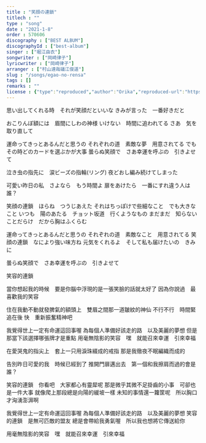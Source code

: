 ```yaml
---
title : "笑顔の連鎖"
titlech : ""
type : "song"
date : "2021-1-8"
order : 570606
discography : ["BEST ALBUM"]
discographyId : ["best-album"]
singer : ["堀江由衣"]
songwriter : ["岡崎律子"]
lyricwriter : ["岡崎律子"]
arranger : ["村山達哉礒江俊道"]
slug : "/songs/egao-no-rensa"
tags : []
remarks : ""
license : {"type":"reproduced","author":"Orika","reproduced-url":"https://orikamushi.netlify.app","reproduced-website":"織歌蟲"}
---
```


思い出してくれる時　それが笑顔だといいな 
きみが言った　一番好きだと 

おこりんぼ額には　眉間にしわの神様 
いけない　時間に追われてる 
さあ　気を取り直して 

運命ってきっとあるんだと思うの 
それぞれの道　素敵な夢　用意されてる 
でも　その時どのカードを選ぶかが大事 
曇らぬ笑顔で　さあ幸運を呼ぶの　引きよせて 

泣き虫の指先に　涙ビーズの指輪(リング)
夜どおし編み続けてしまった 

可愛い昨日の私　さよなら　もう時間よ 
扉をあけたら　一番にすれ違う人は誰？ 

笑顔の連鎖　ほらね　つうじあえた 
それはちっぽけで些細なこと　でも大きなこと 
いつも　陽のあたる　チョット坂道　行くようなもの 
まだまだ　知らないことだらけ　だから胸はふくらむ 

運命ってきっとあるんだと思うの 
それぞれの道　素敵なこと　用意されてる 
笑顔の連鎖　なにより強い味方ね 
元気をくれるよ　そして私も届けたいの　きみに 

曇らぬ笑顔で　さあ幸運を呼ぶの　引きよせて

<!-- 翻译 -->

笑容的連鎖
          


當你想起我的時候　要是你腦中浮現的是一張笑臉的話就太好了
因為你說過　最喜歡我的笑容

住在我動不動就發脾氣的額頭上　雙眉之間那一道皺紋的神仙
不行不行　時間緊追在後
快　重新振奮精神吧

我覺得世上一定有命運這回事喔
為每個人準備好該走的路　以及美麗的夢想
但是　那當下該選擇哪張牌才是重點
用毫無陰影的笑容　嘿　就能召來幸運　引來幸福

在愛哭鬼的指尖上　套上一只用淚珠綴成的戒指
那是我徹夜不眠編織而成的

告別昨日可愛的我　時候已經到了
推開門扉邁出去　第一個和我擦肩而過的會是誰？ 

笑容的連鎖　你看吧　大家都心有靈犀呢
那是微乎其微不足掛齒的小事　可卻也是一件大事
就像爬上那段總是向陽的緩坡一樣
未知的事情還一籮筐呢　所以胸口才洶湧澎湃啊

我覺得世上一定有命運這回事喔
為每個人準備好該走的路　以及美麗的夢想
笑容的連鎖　是無可匹敵的盟友
總是會帶給我勇氣喔　所以我也想將它傳送給你

用毫無陰影的笑容　嘿　就能召來幸運　引來幸福
